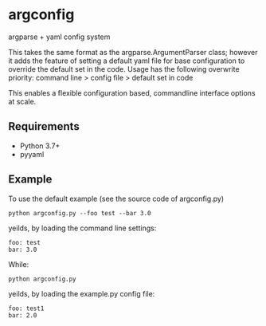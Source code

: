 # argconfig
argparse + yaml config system

This takes the same format as the argparse.ArgumentParser class; however
it adds the feature of setting a default yaml file for base configuration
to override the default set in the code. Usage has the following overwrite
priority:
command line > config file > default set in code

This enables a flexible configuration based, commandline interface options
at scale.

## Requirements
* Python 3.7+
* pyyaml

## Example
To use the default example (see the source code of argconfig.py)
```
python argconfig.py --foo test --bar 3.0
```
yeilds, by loading the command line settings:
```
foo: test
bar: 3.0
```
While:
```
python argconfig.py
```
yeilds, by loading the example.py config file:
```
foo: test1
bar: 2.0
```